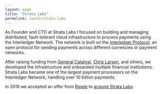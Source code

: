 ```yaml
---
layout: page
title: "Strata Labs"
permalink: /work/strata-labs
---
```


As Founder and CTO at Strata Labs I focused on building and managing distributed, fault-tolerant cloud infrastructure to process payments using the Interledger Network. The network is built on the [Interledger Protocol](https://interledger.org/developers/get-started/), an open protocol for sending payments across different currencies or payment networks.

After raising funding from [General Catalyst](https://www.generalcatalyst.com/), [Chris Larsen](https://en.wikipedia.org/wiki/Chris_Larsen), and others, we developed the infrastructure and onboarded multiple financial institutions. Strata Labs became one of the largest payment processors on the Interledger Network, handling over 10 billion payments. 

In 2019 we accepted an offer from [Ripple](https://ripple.com/) to [acquire Strata Labs](https://www.crunchbase.com/acquisition/xpring-acquires-strata-labs--b37956f7).
